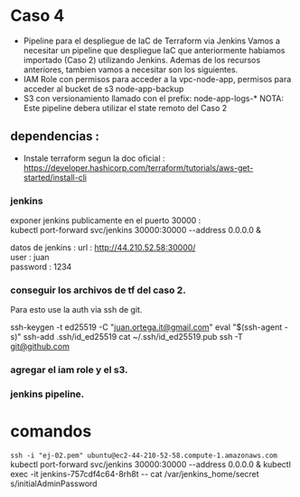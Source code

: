 # Caso 4  
- Pipeline para el despliegue de IaC de Terraform via Jenkins
Vamos a necesitar un pipeline que despliegue IaC que anteriormente habiamos importado (Caso 2) utilizando Jenkins. Ademas de los recursos anteriores, tambien vamos a necesitar son los siguientes.  
- IAM Role con permisos para acceder a la vpc-node-app, permisos para acceder al bucket de s3 node-app-backup
- S3 con versionamiento llamado con el prefix: node-app-logs-*
NOTA: Este pipeline debera utilizar el state remoto del Caso 2

## dependencias : 
- Instale terraform segun la doc oficial :  
<https://developer.hashicorp.com/terraform/tutorials/aws-get-started/install-cli>  


### jenkins
exponer jenkins publicamente en el puerto 30000 :  
kubectl port-forward svc/jenkins 30000:30000 --address 0.0.0.0 &

datos de jenkins : 
url : http://44.210.52.58:30000/  
user : juan  
password : 1234  

### conseguir los archivos de tf del caso 2.

Para esto use la auth via ssh de git.

ssh-keygen -t ed25519 -C "juan.ortega.it@gmail.com"
eval "$(ssh-agent -s)"
ssh-add .ssh/id_ed25519
cat ~/.ssh/id_ed25519.pub
ssh -T git@github.com

### agregar el iam role y el s3.




### jenkins pipeline.

# comandos

`ssh -i "ej-02.pem" ubuntu@ec2-44-210-52-58.compute-1.amazonaws.com`
kubectl port-forward svc/jenkins 30000:30000 --address 0.0.0.0 &
kubectl exec -it jenkins-757cdf4c64-8rh8t -- cat /var/jenkins_home/secret
s/initialAdminPassword